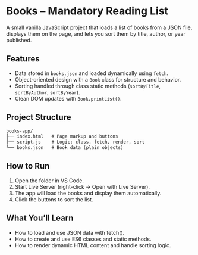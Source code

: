 # Books – Mandatory Reading List
A small vanilla JavaScript project that loads a list of books from a JSON file, displays them on the page, and lets you sort them by title, author, or year published.

## Features
* Data stored in `books.json` and loaded dynamically using `fetch`.
* Object-oriented design with a `Book` class for structure and behavior.
* Sorting handled through class static methods (`sortByTitle`, `sortByAuthor`, `sortByYear`).
* Clean DOM updates with `Book.printList()`.

## Project Structure
```md
books-app/
├── index.html   # Page markup and buttons
├── script.js    # Logic: class, fetch, render, sort
└── books.json   # Book data (plain objects)
```

## How to Run
1. Open the folder in VS Code.
1. Start Live Server (right-click → Open with Live Server).
1. The app will load the books and display them automatically.
1. Click the buttons to sort the list.

## What You’ll Learn
* How to load and use JSON data with fetch().
* How to create and use ES6 classes and static methods.
* How to render dynamic HTML content and handle sorting logic.